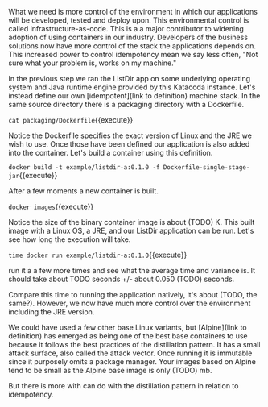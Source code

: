 What we need is more control of the environment in which our applications will be developed, tested and deploy upon. This environmental control is called infrastructure-as-code. This is a a major contributor to widening adoption of using containers in our industry. Developers of the business solutions now have more control of the stack the applications depends on. This increased power to control idempotency mean we say less often, "Not sure what your problem is, works on my machine."

In the previous step we ran the ListDir app on some underlying operating system and Java runtime engine provided by this Katacoda instance. Let's instead define our own [idempotent](link to definition) machine stack. In the same source directory there is a packaging directory with a Dockerfile.

`cat packaging/Dockerfile`{{execute}}

Notice the Dockerfile specifies the exact version of Linux and the JRE we wish to use. Once those have been defined our application is also added into the container. Let's build a container using this definition.

`docker build -t example/listdir-a:0.1.0 -f Dockerfile-single-stage-jar`{{execute}}

After a few moments a new container is built.

`docker images`{{execute}}

Notice the size of the binary container image is about (TODO) K. This built image with a Linux OS, a JRE, and our ListDir application can be run. Let's see how long the execution will take.

`time docker run example/listdir-a:0.1.0`{{execute}}

run it a a few more times and see what the average time and variance is. It should take about TODO seconds +/- about 0.050 (TODO) seconds.

Compare this time to running the application natively, it's about (TODO, the same?). However, we now have much more control over the environment including the JRE version.

We could have used a few other base Linux variants, but [Alpine](link to definition) has emerged as being one of the best base containers to use because it follows the best practices of the distillation pattern. It has a small attack surface, also called the attack vector. Once running it is immutable since it purposely omits a package manager. Your images based on Alpine tend to be small as the Alpine base image is only (TODO) mb.

But there is more with can do with the distillation pattern in relation to idempotency.
